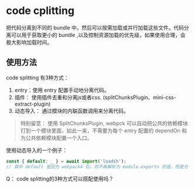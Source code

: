 # code cplitting
把代码分离到不同的 bundle 中，然后可以按需加载或并行加载这些文件。代码分离可以用于获取更小的 bundle ,以及控制资源加载的优先级，如果使用合理，会极大影响加载时间。

## 使用方法
code splitting 有3种方式：
1. entry：使用 entry 配置手动地分离代码。
2. 插件： 使用插件去重和分离js或者css.  (splitChunksPlugin、mini-css-extract-plugin)
3. 动态导入： 通过模块的内联函数调用来分离代码。

> 特别留意： 使用 SplitChunksPlugin, webpck 可以自动把公共的依赖模块打到一个模块里面，如此一来，不需要为每个 entry 配置的 dependOn 和为公共依赖模块配置一个入口。

使用动态导入的一个例子：
```javascript
const { default: _ } = await import('loadsh');
// 其中 default 是因为 webpack4 后，将不再解析为 module.exports 的值，而是为 CommonJS 模块创建一个artifical namespace 对象, 所以使用结构别名。
```

Q： code splitting的3种方式可以搭配使用吗？